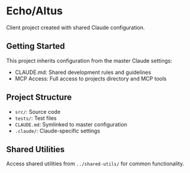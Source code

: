 # Echo/Altus

Client project created with shared Claude configuration.

## Getting Started

This project inherits configuration from the master Claude settings:
- CLAUDE.md: Shared development rules and guidelines
- MCP Access: Full access to projects directory and MCP tools

## Project Structure

- `src/`: Source code
- `tests/`: Test files
- `CLAUDE.md`: Symlinked to master configuration
- `.claude/`: Claude-specific settings

## Shared Utilities

Access shared utilities from `../shared-utils/` for common functionality.

